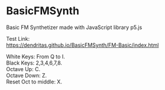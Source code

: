 # BasicFMSynth
Basic FM Synthetizer made with JavaScript library p5.js

Test Link: </br>
<a>https://dendritas.github.io/BasicFMSynth/FM-Basic/index.html<a/>
  
  White Keys: From Q to I.</br>
  Black Keys: 2,3,4,6,7,8.</br>
  Octave Up: C.</br>
  Octave Down: Z.</br>
  Reset Oct to middle: X.</br>
